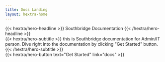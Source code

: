 ```yaml
---
title: Docs Landing
layout: hextra-home
---
```


<div class="hx-mt-6 hx-mb-6">
{{< hextra/hero-headline >}}
Southbridge Documentation
{{< /hextra/hero-headline >}}
</div>

<div class="hx-mb-12">
{{< hextra/hero-subtitle >}}
this is Southbridge documentation for Admin/IT person. Dive right into the documentation by clicking "Get Started" button.
{{< /hextra/hero-subtitle >}}
</div>

<div class="hx-mb-6">
{{< hextra/hero-button text="Get Started" link="docs" >}}
</div>

<div class="hx-mt-6"></div>
